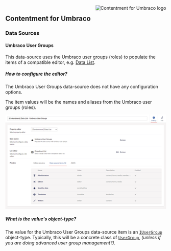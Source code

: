 <img src="../assets/img/logo.png" alt="Contentment for Umbraco logo" title="A state of Umbraco happiness." height="130" align="right">

## Contentment for Umbraco

### Data Sources

#### Umbraco User Groups

This data-source uses the Umbraco user groups (roles) to populate the items of a compatible editor, e.g. [Data List](../editors/data-list.md).


##### How to configure the editor?

The Umbraco User Groups data-source does not have any configuration options.

The item values will be the names and aliases from the Umbraco user groups (roles).

![Configuration Editor for Umbraco User Groups data-source](data-source--umbraco-user-groups--configuration-editor-01.png)


##### What is the value's object-type?

The value for the Umbraco User Groups data-source item is an [`IUserGroup`](https://github.com/umbraco/Umbraco-CMS/blob/release-9.0.0/src/Umbraco.Core/Models/Membership/IUserGroup.cs) object-type. Typically, this will be a concrete class of [`UserGroup`](https://github.com/umbraco/Umbraco-CMS/blob/release-9.0.0/src/Umbraco.Core/Models/Membership/UserGroup.cs), _(unless if you are doing advanced user group management?)._

